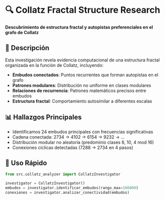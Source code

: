 # 🔍 Collatz Fractal Structure Research

**Descubrimiento de estructura fractal y autopistas preferenciales en el grafo de Collatz**

## 🎯 Descripción

Esta investigación revela evidencia computacional de una estructura fractal organizada en la función de Collatz, incluyendo:

- **Embudos conectados**: Puntos recurrentes que forman autopistas en el grafo
- **Patrones modulares**: Distribución no uniforme en clases modulares  
- **Relaciones de recurrencia**: Patrones matemáticos precisos entre embudos
- **Estructura fractal**: Comportamiento autosimilar a diferentes escalas

## 📊 Hallazgos Principales

- Identificamos 24 embudos principales con frecuencias significativas
- Cadena conectada: 2734 → 4102 → 6154 → 9232 → ...
- Distribución modular no aleatoria (predominio clases 6, 10, 4 mod 16)
- Conexiones cíclicas detectadas (7288 → 2734 en 4 pasos)

## 🚀 Uso Rápido

```python
from src.collatz_analyzer import CollatzInvestigator

investigator = CollatzInvestigator()
embudos = investigator.identificar_embudos(rango_max=100000)
conexiones = investigator.analizar_conectividad(embudos)
